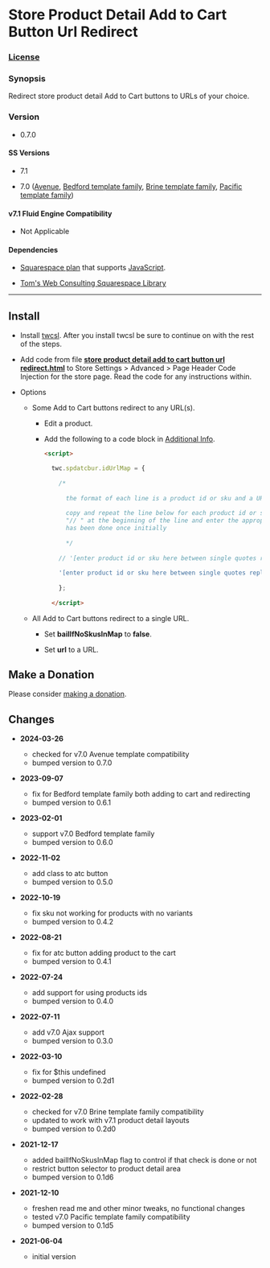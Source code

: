 # Store Product Detail Add to Cart Button Url Redirect

### [License][1]

### Synopsis

Redirect store product detail Add to Cart buttons to URLs of your choice.

### Version

  * 0.7.0

#### SS Versions

  * 7.1
  
  * 7.0 ([Avenue][2], [Bedford template family][3], [Brine template family][4], [Pacific template family][5])

#### v7.1 Fluid Engine Compatibility

  * Not Applicable

#### Dependencies

  * [Squarespace plan][6] that supports [JavaScript][7].
  
  * [Tom's Web Consulting Squarespace Library][8]

---

## Install

* Install [twcsl][8]. After you install twcsl be sure to continue on with the
  rest of the steps.
  
* Add code from file **[store product detail add to cart button url
  redirect.html][9]** to Store Settings > Advanced > Page Header Code Injection
  for the store page. Read the code for any instructions within.
  
* Options

  * Some Add to Cart buttons redirect to any URL(s).
  
    * Edit a product.
    
    * Add the following to a code block in [Additional Info][10].
      
      ```html
      <script>
      
        twc.spdatcbur.idUrlMap = {
        
          /*
          
            the format of each line is a product id or sku and a URL
            
            copy and repeat the line below for each product id or sku, remove the
            "// " at the beginning of the line and enter the appropriate data. this
            has been done once initially
            
            */
            
          // '[enter product id or sku here between single quotes replacing square brackets]' : '[enter url here between single quotes replacing square brackets]',
          
          '[enter product id or sku here between single quotes replacing square brackets]' : '[enter url here between single quotes replacing square brackets]',
          
          };
          
        </script>
      ```
      
  * All Add to Cart buttons redirect to a single URL.
  
    * Set **bailIfNoSkusInMap** to **false**.
    
    * Set **url** to a URL.
    
## Make a Donation

Please consider [making a donation][11].

## Changes

* **2024-03-26**

  * checked for v7.0 Avenue template compatibility
  * bumped version to 0.7.0
  
* **2023-09-07**

  * fix for Bedford template family both adding to cart and redirecting
  * bumped version to 0.6.1
  
* **2023-02-01**

  * support v7.0 Bedford template family
  * bumped version to 0.6.0
  
* **2022-11-02**

  * add class to atc button
  * bumped version to 0.5.0
  
* **2022-10-19**

  * fix sku not working for products with no variants
  * bumped version to 0.4.2
  
* **2022-08-21**

  * fix for atc button adding product to the cart
  * bumped version to 0.4.1
  
* **2022-07-24**

  * add support for using products ids
  * bumped version to 0.4.0
  
* **2022-07-11**

  * add v7.0 Ajax support
  * bumped version to 0.3.0
  
* **2022-03-10**

  * fix for $this undefined
  * bumped version to 0.2d1
  
* **2022-02-28**

  * checked for v7.0 Brine template family compatibility
  * updated to work with v7.1 product detail layouts
  * bumped version to 0.2d0
  
* **2021-12-17**

  * added bailIfNoSkusInMap flag to control if that check is done or not
  * restrict button selector to product detail area
  * bumped version to 0.1d6
  
* **2021-12-10**

  * freshen read me and other minor tweaks, no functional changes
  * tested v7.0 Pacific template family compatibility
  * bumped version to 0.1d5
  
* **2021-06-04**

  * initial version

[1]: https://github.com/tomsWebConsulting/twcsl/blob/main/LICENSE.txt#L1
[2]: https://support.squarespace.com/hc/en-us/articles/205815498-Avenue-template
[3]: https://support.squarespace.com/hc/en-us/articles/205825968-Bedford-template-family
[4]: https://support.squarespace.com/hc/en-us/articles/212512738-Brine-template-family
[5]: https://support.squarespace.com/hc/en-us/articles/206545347
[6]: https://www.squarespace.com/pricing
[7]: https://en.wikipedia.org/wiki/JavaScript
[8]: https://github.com/tomsWebConsulting/twcsl#install-options
[9]: store%20product%20detail%20add%20to%20cart%20button%20url%20redirect.html#L1
[10]: https://support.squarespace.com/hc/en-us/articles/206541037-Adding-additional-information-to-products
[11]: https://github.com/tomsWebConsulting/twcsl#make-a-donation
